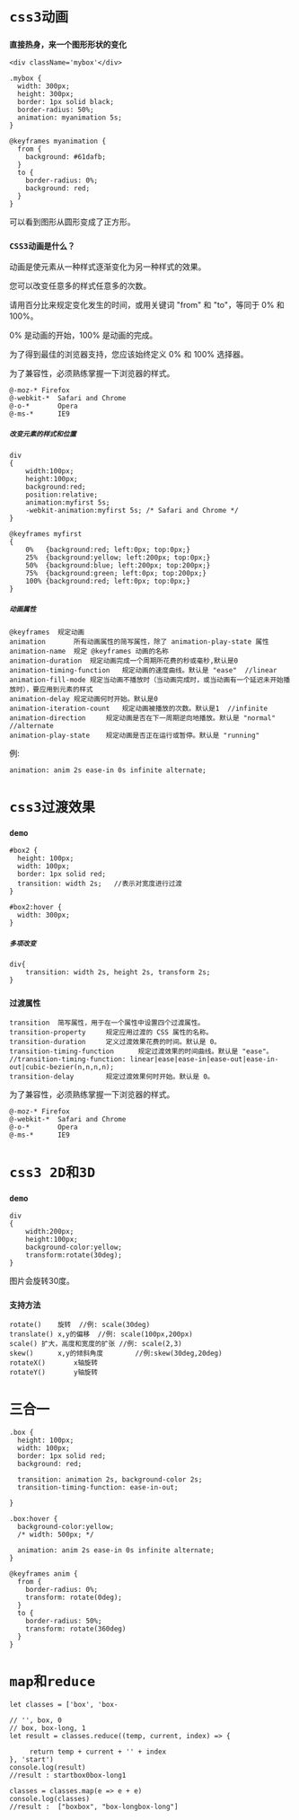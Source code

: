 # `css3动画`

### `直接热身，来一个图形形状的变化`

```
<div className='mybox'</div>
```

```
.mybox {
  width: 300px;
  height: 300px;
  border: 1px solid black;
  border-radius: 50%;
  animation: myanimation 5s;
}

@keyframes myanimation {
  from {
    background: #61dafb;
  }
  to {
    border-radius: 0%;
    background: red;
  }
}
```
可以看到图形从圆形变成了正方形。


### `CSS3动画是什么？`

动画是使元素从一种样式逐渐变化为另一种样式的效果。

您可以改变任意多的样式任意多的次数。

请用百分比来规定变化发生的时间，或用关键词 "from" 和 "to"，等同于 0% 和 100%。

0% 是动画的开始，100% 是动画的完成。

为了得到最佳的浏览器支持，您应该始终定义 0% 和 100% 选择器。

为了兼容性，必须熟练掌握一下浏览器的样式。

```
@-moz-*	Firefox
@-webkit-*	Safari and Chrome
@-o-*		Opera
@-ms-*		IE9
```

##### `改变元素的样式和位置`

```
div
{
	width:100px;
	height:100px;
	background:red;
	position:relative;
	animation:myfirst 5s;
	-webkit-animation:myfirst 5s; /* Safari and Chrome */
}

@keyframes myfirst
{
	0%   {background:red; left:0px; top:0px;}
	25%  {background:yellow; left:200px; top:0px;}
	50%  {background:blue; left:200px; top:200px;}
	75%  {background:green; left:0px; top:200px;}
	100% {background:red; left:0px; top:0px;}
}
```
##### `动画属性`

```
@keyframes	规定动画
animation		所有动画属性的简写属性，除了 animation-play-state 属性
animation-name	规定 @keyframes 动画的名称 
animation-duration	规定动画完成一个周期所花费的秒或毫秒,默认是0
animation-timing-function	规定动画的速度曲线。默认是 "ease"  //linear
animation-fill-mode	规定当动画不播放时（当动画完成时，或当动画有一个延迟未开始播放时），要应用到元素的样式
animation-delay	规定动画何时开始。默认是0
animation-iteration-count	规定动画被播放的次数。默认是1  //infinite
animation-direction		规定动画是否在下一周期逆向地播放。默认是 "normal" //alternate
animation-play-state	规定动画是否正在运行或暂停。默认是 "running"
```

例:

```
animation: anim 2s ease-in 0s infinite alternate; 
```
# `css3过渡效果`

### `demo`

```
#box2 {
  height: 100px;
  width: 100px;
  border: 1px solid red;
  transition: width 2s;   //表示对宽度进行过渡
}

#box2:hover {
  width: 300px;
}
```

##### `多项改变`

```
div{
	transition: width 2s, height 2s, transform 2s;
}	
```

### `过渡属性`

```
transition	简写属性，用于在一个属性中设置四个过渡属性。
transition-property		规定应用过渡的 CSS 属性的名称。
transition-duration		定义过渡效果花费的时间。默认是 0。
transition-timing-function		规定过渡效果的时间曲线。默认是 "ease"。 //transition-timing-function: linear|ease|ease-in|ease-out|ease-in-out|cubic-bezier(n,n,n,n);
transition-delay		规定过渡效果何时开始。默认是 0。
```

为了兼容性，必须熟练掌握一下浏览器的样式。

```
@-moz-*	Firefox
@-webkit-*	Safari and Chrome
@-o-*		Opera
@-ms-*		IE9
```

# `css3 2D和3D`

### `demo`

```
div
{
	width:200px;
	height:100px;
	background-color:yellow;
	transform:rotate(30deg);
}
```

图片会旋转30度。

### `支持方法`

```
rotate() 	旋转 	//例: scale(30deg)
translate()	x,y的偏移	//例: scale(100px,200px)
scale()	扩大，高度和宽度的扩张 //例: scale(2,3)
skew()		x,y的倾斜角度		//例:skew(30deg,20deg)
rotateX()		x轴旋转
rotateY()		y轴旋转
```



# `三合一`

```
.box {
  height: 100px;
  width: 100px;
  border: 1px solid red;
  background: red;

  transition: animation 2s, background-color 2s;  
  transition-timing-function: ease-in-out; 
  
}

.box:hover {
  background-color:yellow;
  /* width: 500px; */

  animation: anim 2s ease-in 0s infinite alternate; 
}

@keyframes anim {
  from {
    border-radius: 0%;
    transform: rotate(0deg);
  }
  to {
    border-radius: 50%;
    transform: rotate(360deg)
  }
}
```
	
 
# `map和reduce`

```
let classes = ['box', 'box-

// '', box, 0
// box, box-long, 1
let result = classes.reduce((temp, current, index) => { 
            
     return temp + current + '' + index
}, 'start')
console.log(result)
//result : startbox0box-long1

classes = classes.map(e => e + e)
console.log(classes)
//result :  ["boxbox", "box-longbox-long"] 
```
        


	
